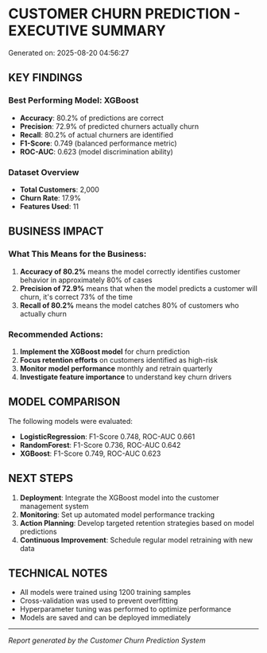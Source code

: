 
# CUSTOMER CHURN PREDICTION - EXECUTIVE SUMMARY
Generated on: 2025-08-20 04:56:27

## KEY FINDINGS

### Best Performing Model: XGBoost
- **Accuracy**: 80.2% of predictions are correct
- **Precision**: 72.9% of predicted churners actually churn
- **Recall**: 80.2% of actual churners are identified
- **F1-Score**: 0.749 (balanced performance metric)
- **ROC-AUC**: 0.623 (model discrimination ability)

### Dataset Overview
- **Total Customers**: 2,000
- **Churn Rate**: 17.9%
- **Features Used**: 11

## BUSINESS IMPACT

### What This Means for the Business:
1. **Accuracy of 80.2%** means the model correctly identifies customer behavior in approximately 80% of cases
2. **Precision of 72.9%** means that when the model predicts a customer will churn, it's correct 73% of the time
3. **Recall of 80.2%** means the model catches 80% of customers who actually churn

### Recommended Actions:
1. **Implement the XGBoost model** for churn prediction
2. **Focus retention efforts** on customers identified as high-risk
3. **Monitor model performance** monthly and retrain quarterly
4. **Investigate feature importance** to understand key churn drivers

## MODEL COMPARISON

The following models were evaluated:

- **LogisticRegression**: F1-Score 0.748, ROC-AUC 0.661
- **RandomForest**: F1-Score 0.736, ROC-AUC 0.642
- **XGBoost**: F1-Score 0.749, ROC-AUC 0.623

## NEXT STEPS

1. **Deployment**: Integrate the XGBoost model into the customer management system
2. **Monitoring**: Set up automated model performance tracking
3. **Action Planning**: Develop targeted retention strategies based on model predictions
4. **Continuous Improvement**: Schedule regular model retraining with new data

## TECHNICAL NOTES

- All models were trained using 1200 training samples
- Cross-validation was used to prevent overfitting
- Hyperparameter tuning was performed to optimize performance
- Models are saved and can be deployed immediately

---
*Report generated by the Customer Churn Prediction System*
